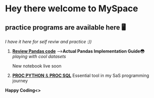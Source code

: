 # Hey there welcome to MySpace
## practice programs are available here 🖥️
*I have it here for self reviw and practice :))* 

1. [**Review Pandas code**](https://github.com/22Ujjwal/MySpace/blob/main/pandasbrushup.ipynb) -->**Actual Pandas Implementation Guide😳** *playing with cool datasets*       

   New notebook live soon
   
2. [**PROC PYTHON** & **PROC SQL**](https://github.com/22Ujjwal/WintiML/blob/main/AssessmentQ1_program.sas) Essential tool in my SaS programming journey
   
**Happy Coding<>**
